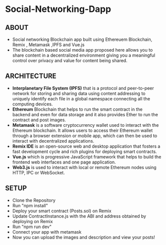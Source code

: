 # Social-Networking-Dapp
## **ABOUT**
- Social networking Blockchain app built using Ethereuem Blockchain, Remix , Metamask ,IPFS and Vue.js
- The blockchain based social media app proposed here allows you to share content in a decentralized environment giving you a meaningful control over privacy and value for content being shared.
## **ARCHITECTURE**
- **Interplanetary File System (IPFS)** that is a protocol and peer-to-peer network for
storing and sharing data using content addressing to uniquely identify each file in a global
namespace connecting all the computing devices.
- **Ethereum** Blockchain that helps to run the smart contract in the backend and even for
data storage and it also provides Ether to run the contract and post images.
- **Metamask** is a software cryptocurrency wallet used to interact with the Ethereum
blockchain. It allows users to access their Ethereum wallet through a browser extension
or mobile app, which can then be used to interact with decentralized applications.
- **Remix IDE** is an open-source web and desktop application that fosters a fast
development cycle and rich plugins for deploying smart contracts.
- **Vue.js** which is progressive JavaScript framework that helps to build the frontend web
interfaces and one page application.
- **Web3.js** is used to interact with local or remote Ethereum nodes using HTTP, IPC or
WebSocket.
## **SETUP**
- Clone the Repository
- Run "npm install" 
- Deploy your smart contract (Posts.sol) on Remix
- Update ContractInstance.js with the ABI and address obtained by deploying on Remix
- Run "npm run dev"
- Connect your app with metamask
- Now you can upload the images and description and view your posts!

